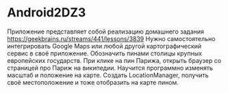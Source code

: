 # Android2DZ3
Приложение представляет собой реализацию домашнего задания https://geekbrains.ru/streams/441/lessons/3839
Нужно самостоятельно интегрировать Google Maps или любой другой картографический сервис в своё приложение. 
Обозначить пинами столицы крупных европейских государств. При клике на пин Парижа, открыть браузер со 
страницей про Париж на википедии. Научится программно изменять масштаб и положение на карте.
Создать LocationManager, получить своё местоположение и тоже отобразить на карте пином.

